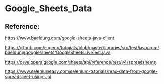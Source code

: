 # Google_Sheets_Data


## Reference:
 https://www.baeldung.com/google-sheets-java-client
 
 https://github.com/eugenp/tutorials/blob/master/libraries/src/test/java/com/baeldung/google/sheets/GoogleSheetsLiveTest.java
 
 https://developers.google.com/sheets/api/reference/rest/v4/spreadsheets
 
 https://www.seleniumeasy.com/selenium-tutorials/read-data-from-google-spreadsheet-using-api